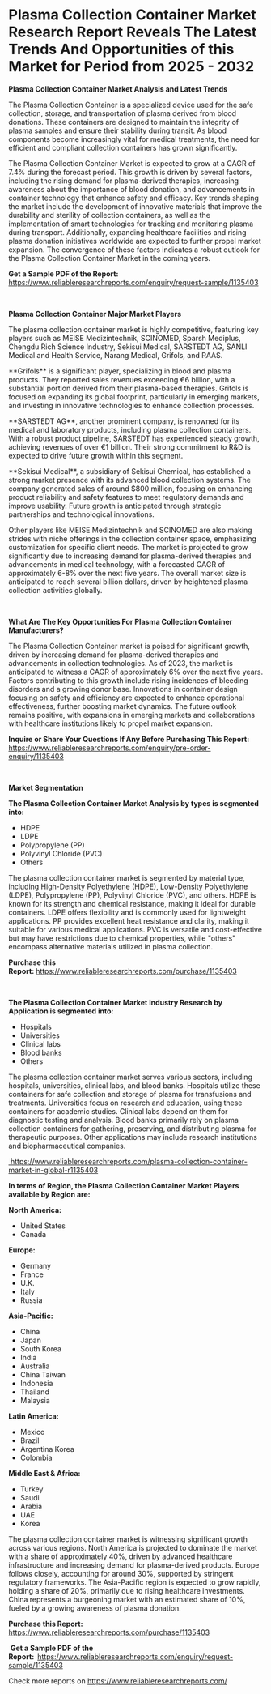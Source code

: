 <p><h1>Plasma Collection Container Market Research Report Reveals The Latest Trends And Opportunities of this Market for Period from 2025 - 2032</h1></p><p><strong>Plasma Collection Container Market Analysis and Latest Trends</strong></p>
<p><p>The Plasma Collection Container is a specialized device used for the safe collection, storage, and transportation of plasma derived from blood donations. These containers are designed to maintain the integrity of plasma samples and ensure their stability during transit. As blood components become increasingly vital for medical treatments, the need for efficient and compliant collection containers has grown significantly.</p><p>The Plasma Collection Container Market is expected to grow at a CAGR of 7.4% during the forecast period. This growth is driven by several factors, including the rising demand for plasma-derived therapies, increasing awareness about the importance of blood donation, and advancements in container technology that enhance safety and efficacy. Key trends shaping the market include the development of innovative materials that improve the durability and sterility of collection containers, as well as the implementation of smart technologies for tracking and monitoring plasma during transport. Additionally, expanding healthcare facilities and rising plasma donation initiatives worldwide are expected to further propel market expansion. The convergence of these factors indicates a robust outlook for the Plasma Collection Container Market in the coming years.</p></p>
<p><strong>Get a Sample PDF of the Report:&nbsp;</strong> <a href="https://www.reliableresearchreports.com/enquiry/request-sample/1135403?utm_campaign=3255&utm_medium=2&utm_source=Github&utm_content=ia&utm_term=25032025&utm_id=plasma-collection-container">https://www.reliableresearchreports.com/enquiry/request-sample/1135403</a></p>
<p>&nbsp;</p>
<p><strong>Plasma Collection Container Major Market Players</strong></p>
<p><p>The plasma collection container market is highly competitive, featuring key players such as MEISE Medizintechnik, SCINOMED, Sparsh Mediplus, Chengdu Rich Science Industry, Sekisui Medical, SARSTEDT AG, SANLI Medical and Health Service, Narang Medical, Grifols, and RAAS. </p><p>**Grifols** is a significant player, specializing in blood and plasma products. They reported sales revenues exceeding €6 billion, with a substantial portion derived from their plasma-based therapies. Grifols is focused on expanding its global footprint, particularly in emerging markets, and investing in innovative technologies to enhance collection processes.</p><p>**SARSTEDT AG**, another prominent company, is renowned for its medical and laboratory products, including plasma collection containers. With a robust product pipeline, SARSTEDT has experienced steady growth, achieving revenues of over €1 billion. Their strong commitment to R&D is expected to drive future growth within this segment.</p><p>**Sekisui Medical**, a subsidiary of Sekisui Chemical, has established a strong market presence with its advanced blood collection systems. The company generated sales of around $800 million, focusing on enhancing product reliability and safety features to meet regulatory demands and improve usability. Future growth is anticipated through strategic partnerships and technological innovations.</p><p>Other players like MEISE Medizintechnik and SCINOMED are also making strides with niche offerings in the collection container space, emphasizing customization for specific client needs. The market is projected to grow significantly due to increasing demand for plasma-derived therapies and advancements in medical technology, with a forecasted CAGR of approximately 6-8% over the next five years. The overall market size is anticipated to reach several billion dollars, driven by heightened plasma collection activities globally.</p></p>
<p>&nbsp;</p>
<p><strong>What Are The Key Opportunities For Plasma Collection Container Manufacturers?</strong></p>
<p><p>The Plasma Collection Container market is poised for significant growth, driven by increasing demand for plasma-derived therapies and advancements in collection technologies. As of 2023, the market is anticipated to witness a CAGR of approximately 6% over the next five years. Factors contributing to this growth include rising incidences of bleeding disorders and a growing donor base. Innovations in container design focusing on safety and efficiency are expected to enhance operational effectiveness, further boosting market dynamics. The future outlook remains positive, with expansions in emerging markets and collaborations with healthcare institutions likely to propel market expansion.</p></p>
<p><strong>Inquire or Share Your Questions If Any Before Purchasing This Report:</strong> <a href="https://www.reliableresearchreports.com/enquiry/pre-order-enquiry/1135403?utm_campaign=3255&utm_medium=2&utm_source=Github&utm_content=ia&utm_term=25032025&utm_id=plasma-collection-container">https://www.reliableresearchreports.com/enquiry/pre-order-enquiry/1135403</a></p>
<p>&nbsp;</p>
<p><strong>Market Segmentation</strong></p>
<p><strong>The Plasma Collection Container Market Analysis by types is segmented into:</strong></p>
<p><ul><li>HDPE</li><li>LDPE</li><li>Polypropylene (PP)</li><li>Polyvinyl Chloride (PVC)</li><li>Others</li></ul></p>
<p><p>The plasma collection container market is segmented by material type, including High-Density Polyethylene (HDPE), Low-Density Polyethylene (LDPE), Polypropylene (PP), Polyvinyl Chloride (PVC), and others. HDPE is known for its strength and chemical resistance, making it ideal for durable containers. LDPE offers flexibility and is commonly used for lightweight applications. PP provides excellent heat resistance and clarity, making it suitable for various medical applications. PVC is versatile and cost-effective but may have restrictions due to chemical properties, while "others" encompass alternative materials utilized in plasma collection.</p></p>
<p><strong>Purchase this Report:&nbsp;</strong><a href="https://www.reliableresearchreports.com/purchase/1135403?utm_campaign=3255&utm_medium=2&utm_source=Github&utm_content=ia&utm_term=25032025&utm_id=plasma-collection-container">https://www.reliableresearchreports.com/purchase/1135403</a></p>
<p>&nbsp;</p>
<p><strong>The Plasma Collection Container Market Industry Research by Application is segmented into:</strong></p>
<p><ul><li>Hospitals</li><li>Universities</li><li>Clinical labs</li><li>Blood banks</li><li>Others</li></ul></p>
<p><p>The plasma collection container market serves various sectors, including hospitals, universities, clinical labs, and blood banks. Hospitals utilize these containers for safe collection and storage of plasma for transfusions and treatments. Universities focus on research and education, using these containers for academic studies. Clinical labs depend on them for diagnostic testing and analysis. Blood banks primarily rely on plasma collection containers for gathering, preserving, and distributing plasma for therapeutic purposes. Other applications may include research institutions and biopharmaceutical companies.</p></p>
<p><a href="https://www.reliableresearchreports.com/plasma-collection-container-market-in-global-r1135403?utm_campaign=3255&utm_medium=2&utm_source=Github&utm_content=ia&utm_term=25032025&utm_id=plasma-collection-container">&nbsp;https://www.reliableresearchreports.com/plasma-collection-container-market-in-global-r1135403</a></p>
<p><strong>In terms of Region, the Plasma Collection Container Market Players available by Region are:</strong></p>
<p>
    <p> <strong> North America: </strong>
        <ul>
            <li>United States</li>
            <li>Canada</li>
        </ul>
        </p> 
    <p> <strong> Europe: </strong>
        <ul>
            <li>Germany</li>
            <li>France</li>
            <li>U.K.</li>
            <li>Italy</li>
            <li>Russia</li>
        </ul>
        </p> 
    <p> <strong> Asia-Pacific: </strong>
        <ul>
            <li>China</li>
            <li>Japan</li>
            <li>South Korea</li>
            <li>India</li>
            <li>Australia</li>
            <li>China Taiwan</li>
            <li>Indonesia</li>
            <li>Thailand</li>
            <li>Malaysia</li>
        </ul>
        </p> 
    <p> <strong> Latin America: </strong>
        <ul>
            <li>Mexico</li>
            <li>Brazil</li>
            <li>Argentina Korea</li>
            <li>Colombia</li>
        </ul>
        </p> 
    <p> <strong> Middle East & Africa: </strong>
        <ul>
            <li>Turkey</li>
            <li>Saudi</li>
            <li>Arabia</li>
            <li>UAE</li>
            <li>Korea</li>
        </ul>
    </p>
    </p>
<p><p>The plasma collection container market is witnessing significant growth across various regions. North America is projected to dominate the market with a share of approximately 40%, driven by advanced healthcare infrastructure and increasing demand for plasma-derived products. Europe follows closely, accounting for around 30%, supported by stringent regulatory frameworks. The Asia-Pacific region is expected to grow rapidly, holding a share of 20%, primarily due to rising healthcare investments. China represents a burgeoning market with an estimated share of 10%, fueled by a growing awareness of plasma donation.</p></p>
<p><strong>Purchase this Report: </strong><a href="https://www.reliableresearchreports.com/purchase/1135403?utm_campaign=3255&utm_medium=2&utm_source=Github&utm_content=ia&utm_term=25032025&utm_id=plasma-collection-container">https://www.reliableresearchreports.com/purchase/1135403</a></p>
<p>&nbsp;<strong>Get a Sample PDF of the Report:&nbsp;&nbsp;</strong><a href="https://www.reliableresearchreports.com/enquiry/request-sample/1135403?utm_campaign=3255&utm_medium=2&utm_source=Github&utm_content=ia&utm_term=25032025&utm_id=plasma-collection-container">https://www.reliableresearchreports.com/enquiry/request-sample/1135403</a></p>
<p><strong></strong></p>
<p>Check more reports on <a href="https://www.reliableresearchreports.com/?utm_campaign=3255&utm_medium=2&utm_source=Github&utm_content=ia&utm_term=25032025&utm_id=plasma-collection-container">https://www.reliableresearchreports.com/</a></p>